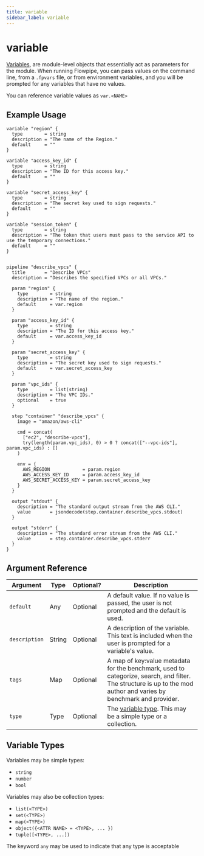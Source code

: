 ```yaml
---
title: variable
sidebar_label: variable
---
```


# variable

[Variables](/docs/build/mod-variables#input-variables), are module-level objects that essentially act as parameters for the module.  When running Flowpipe, you can pass values on the command line, from a `.fpvars` file, or from environment variables, and you will be prompted for any variables that have no values.

You can reference variable values as `var.<NAME>`


## Example Usage
```hcl
variable "region" {
  type        = string
  description = "The name of the Region."
  default     = ""
}

variable "access_key_id" {
  type        = string
  description = "The ID for this access key."
  default     = ""
}

variable "secret_access_key" {
  type        = string
  description = "The secret key used to sign requests."
  default     = ""
}

variable "session_token" {
  type        = string
  description = "The token that users must pass to the service API to use the temporary connections."
  default     = ""
}


pipeline "describe_vpcs" {
  title       = "Describe VPCs"
  description = "Describes the specified VPCs or all VPCs."

  param "region" {
    type        = string
    description = "The name of the region."
    default     = var.region
  }

  param "access_key_id" {
    type        = string
    description = "The ID for this access key."
    default     = var.access_key_id
  }

  param "secret_access_key" {
    type        = string
    description = "The secret key used to sign requests."
    default     = var.secret_access_key
  }

  param "vpc_ids" {
    type        = list(string)
    description = "The VPC IDs."
    optional    = true
  }

  step "container" "describe_vpcs" {
    image = "amazon/aws-cli"

    cmd = concat(
      ["ec2", "describe-vpcs"],
      try(length(param.vpc_ids), 0) > 0 ? concat(["--vpc-ids"], param.vpc_ids) : []
    )

    env = {
      AWS_REGION            = param.region
      AWS_ACCESS_KEY_ID     = param.access_key_id
      AWS_SECRET_ACCESS_KEY = param.secret_access_key
    }
  }

  output "stdout" {
    description = "The standard output stream from the AWS CLI."
    value       = jsondecode(step.container.describe_vpcs.stdout)
  }

  output "stderr" {
    description = "The standard error stream from the AWS CLI."
    value       = step.container.describe_vpcs.stderr
  }
}
```

## Argument Reference
| Argument | Type | Optional? | Description
|-|-|-|-
| `default` | Any |Optional|  A default value.  If no value is passed, the user is not prompted and the default is used. 
| `description` | String| Optional|  A description of the variable.  This text is included when the user is prompted for a variable's value.
| `tags`         | Map    | Optional | A map of key:value metadata for the benchmark, used to categorize, search, and filter.  The structure is up to the mod author and varies by benchmark and provider. 
| `type` | Type | Optional | The [variable type](#variable-types).  This may be a simple type or a collection.


## Variable Types
Variables may be simple types:
- `string`
- `number`
- `bool`

Variables may also be collection types:
- `list(<TYPE>)`
- `set(<TYPE>)`
- `map(<TYPE>)`
- `object({<ATTR NAME> = <TYPE>, ... })`
- `tuple([<TYPE>, ...])`

The keyword `any` may be used to indicate that any type is acceptable 
